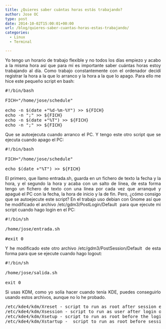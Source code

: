 ```yaml
---
title: ¿Quieres saber cuántas horas estás trabajando?
author: Jose OC
type: post
date: 2014-10-02T15:00:01+00:00
url: /blog/quieres-saber-cuantas-horas-estas-trabajando/
categories:
  - Linux
  - Terminal

---
```

<p style="text-align: justify">
  Yo tengo un horario de trabajo flexible y no todos los días empiezo y acabo a la misma hora así que para mí es importante saber cuántas horas estoy trabajando al día. Como trabajo constantemente con el ordenador decidí registrar la hora a la que lo arranco y la hora a la que lo apago. Para ello me hice este pequeño script en bash:
</p>

<pre class="lang:sh decode:true" title="Registrar hora de inicio de sesión">#!/bin/bash                                          

FICH="/home/jose/schedule"

echo -n $(date +"%d-%m-%Y") &gt;&gt; ${FICH}
echo -n ";" &gt;&gt; ${FICH}
echo -n $(date +"%T") &gt;&gt; ${FICH}
echo -n ";" &gt;&gt; ${FICH}</pre>

<p style="text-align: justify">
  Que se autoejecuta cuando arranco el PC. Y tengo este otro script que se ejecuta cuando apago el PC:
</p>

<pre class="lang:sh decode:true" title="Registra hora al finalizar sesión">#!/bin/bash

FICH="/home/jose/schedule"

echo $(date +"%T") &gt;&gt; ${FICH}</pre>

<p style="text-align: justify">
  El primero, que llamo entrada.sh, guarda en un fichero de texto la fecha y la hora, y el segundo la hora y acaba con un salto de línea, de esta forma tengo un fichero de texto con una línea por cada vez que arranqué y apagué el PC con la fecha, la hora de inicio y la de fin. Pero, ¿cómo consigo que se autoejecute este script? En el trabajo uso debian con Gnome así que he modificado el archivo <span class="lang:default highlight:0 decode:true  crayon-inline">/etc/gdm3/PostLogin/Default</span>  para que ejecute mi script cuando hago login en el PC:
</p>

<pre class="lang:sh decode:true" title="/etc/gdm3/PostLogin/Default">#!/bin/sh

/home/jose/entrada.sh

#exit 0</pre>

<p style="text-align: justify">
  Y he modificado este otro archivo <span class="lang:default decode:true  crayon-inline">/etc/gdm3/PostSession/Default</span>  de esta forma para que se ejecute cuando hago logout:
</p>

<pre class="lang:sh decode:true" title="/etc/gdm3/PostSession/Default">#!/bin/sh

/home/jose/salida.sh

exit 0</pre>

<p style="text-align: justify">
</p>

<p style="text-align: justify">
  Si usas KDM, como yo solía hacer cuando tenía KDE, puedes conseguirlo usando estos archivos, aunque no lo he probado.
</p>

<pre class="lang:default highlight:0 decode:true ">/etc/kde4/kdm/Xreset - script to run as root after session exits
/etc/kde4/kdm/Xsession - script to run as user after login of user
/etc/kde4/kdm/Xsetup - script to run as root before the login dialog appears
/etc/kde4/kdm/Xstartup -  script to run as root before session starts</pre>

&nbsp;

<p style="text-align: justify">
</p>